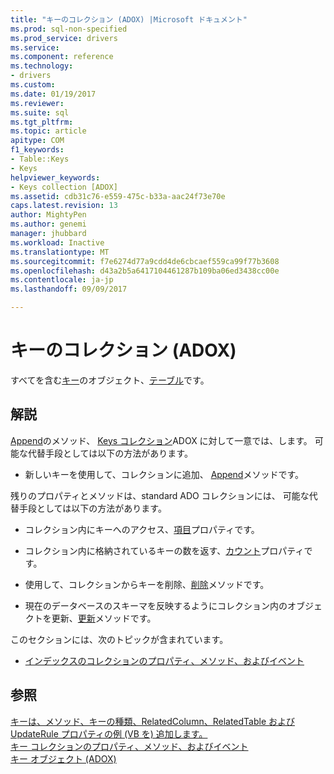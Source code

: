 ```yaml
---
title: "キーのコレクション (ADOX) |Microsoft ドキュメント"
ms.prod: sql-non-specified
ms.prod_service: drivers
ms.service: 
ms.component: reference
ms.technology:
- drivers
ms.custom: 
ms.date: 01/19/2017
ms.reviewer: 
ms.suite: sql
ms.tgt_pltfrm: 
ms.topic: article
apitype: COM
f1_keywords:
- Table::Keys
- Keys
helpviewer_keywords:
- Keys collection [ADOX]
ms.assetid: cdb31c76-e559-475c-b33a-aac24f73e70e
caps.latest.revision: 13
author: MightyPen
ms.author: genemi
manager: jhubbard
ms.workload: Inactive
ms.translationtype: MT
ms.sourcegitcommit: f7e6274d77a9cdd4de6cbcaef559ca99f77b3608
ms.openlocfilehash: d43a2b5a6417104461287b109ba06ed3438cc00e
ms.contentlocale: ja-jp
ms.lasthandoff: 09/09/2017

---
```

# <a name="keys-collection-adox"></a>キーのコレクション (ADOX)
すべてを含む[キー](../../../ado/reference/adox-api/key-object-adox.md)のオブジェクト、[テーブル](../../../ado/reference/adox-api/table-object-adox.md)です。  
  
## <a name="remarks"></a>解説  
 [Append](../../../ado/reference/adox-api/append-method-adox-keys.md)のメソッド、 [Keys コレクション](../../../ado/reference/adox-api/keys-collection-adox.md)ADOX に対して一意では、します。 可能な代替手段としては以下の方法があります。  
  
-   新しいキーを使用して、コレクションに追加、 [Append](../../../ado/reference/adox-api/append-method-adox-keys.md)メソッドです。  
  
 残りのプロパティとメソッドは、standard ADO コレクションには、 可能な代替手段としては以下の方法があります。  
  
-   コレクション内にキーへのアクセス、[項目](../../../ado/reference/ado-api/item-property-ado.md)プロパティです。  
  
-   コレクション内に格納されているキーの数を返す、[カウント](../../../ado/reference/ado-api/count-property-ado.md)プロパティです。  
  
-   使用して、コレクションからキーを削除、[削除](../../../ado/reference/adox-api/delete-method-adox-collections.md)メソッドです。  
  
-   現在のデータベースのスキーマを反映するようにコレクション内のオブジェクトを更新、[更新](../../../ado/reference/ado-api/refresh-method-ado.md)メソッドです。  
  
 このセクションには、次のトピックが含まれています。  
  
-   [インデックスのコレクションのプロパティ、メソッド、およびイベント](../../../ado/reference/adox-api/indexes-collection-properties-methods-and-events.md)  
  
## <a name="see-also"></a>参照  
 [キーは、メソッド、キーの種類、RelatedColumn、RelatedTable および UpdateRule プロパティの例 (VB を) 追加します。](../../../ado/reference/adox-api/keys-append-method-key-type-relatedcolumn-relatedtable-example-vb.md)   
 [キー コレクションのプロパティ、メソッド、およびイベント](../../../ado/reference/adox-api/keys-collection-properties-methods-and-events.md)   
 [キー オブジェクト (ADOX)](../../../ado/reference/adox-api/key-object-adox.md)

